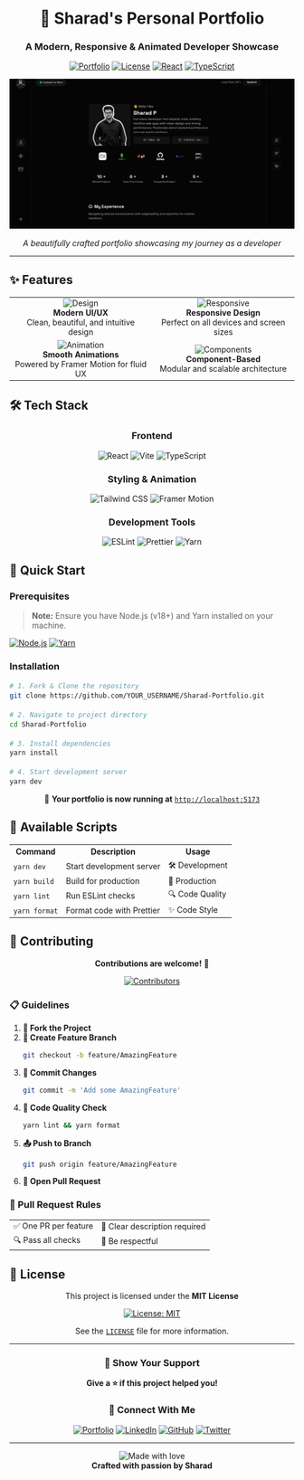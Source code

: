 <div align="center">

# 🚀 Sharad's Personal Portfolio

### A Modern, Responsive & Animated Developer Showcase

[![Portfolio](https://img.shields.io/badge/Portfolio-Live-brightgreen?style=for-the-badge&logo=vercel)](https://sharad77-portfolio.vercel.app/)
[![License](https://img.shields.io/badge/License-MIT-blue?style=for-the-badge)](LICENSE)
[![React](https://img.shields.io/badge/React-18+-61DAFB?style=for-the-badge&logo=react)](https://react.dev/)
[![TypeScript](https://img.shields.io/badge/TypeScript-5+-3178C6?style=for-the-badge&logo=typescript)](https://www.typescriptlang.org/)

![Portfolio Screenshot](./src/assets/brave_screenshot_sharad77-portfolio.vercel.app.png)

_A beautifully crafted portfolio showcasing my journey as a developer_

---

</div>

## ✨ Features

<table>
  <tr>
    <td align="center" width="50%">
      <img src="https://img.icons8.com/fluency/48/000000/design.png" alt="Design" width="40"/><br/>
      <strong>Modern UI/UX</strong><br/>
      Clean, beautiful, and intuitive design
    </td>
    <td align="center" width="50%">
      <img src="https://img.icons8.com/fluency/48/000000/responsive.png" alt="Responsive" width="40"/><br/>
      <strong>Responsive Design</strong><br/>
      Perfect on all devices and screen sizes
    </td>
  </tr>
  <tr>
    <td align="center" width="50%">
      <img src="https://img.icons8.com/fluency/48/000000/animation.png" alt="Animation" width="40"/><br/>
      <strong>Smooth Animations</strong><br/>
      Powered by Framer Motion for fluid UX
    </td>
    <td align="center" width="50%">
      <img src="https://img.icons8.com/fluency/48/000000/module.png" alt="Components" width="40"/><br/>
      <strong>Component-Based</strong><br/>
      Modular and scalable architecture
    </td>
  </tr>
</table>

## 🛠️ Tech Stack

<div align="center">

### Frontend

![React](https://img.shields.io/badge/React-20232A?style=for-the-badge&logo=react&logoColor=61DAFB)
![Vite](https://img.shields.io/badge/Vite-646CFF?style=for-the-badge&logo=vite&logoColor=white)
![TypeScript](https://img.shields.io/badge/TypeScript-007ACC?style=for-the-badge&logo=typescript&logoColor=white)

### Styling & Animation

![Tailwind CSS](https://img.shields.io/badge/Tailwind_CSS-38B2AC?style=for-the-badge&logo=tailwind-css&logoColor=white)
![Framer Motion](https://img.shields.io/badge/Framer_Motion-0055FF?style=for-the-badge&logo=framer&logoColor=white)

### Development Tools

![ESLint](https://img.shields.io/badge/ESLint-4B32C3?style=for-the-badge&logo=eslint&logoColor=white)
![Prettier](https://img.shields.io/badge/Prettier-F7B93E?style=for-the-badge&logo=prettier&logoColor=black)
![Yarn](https://img.shields.io/badge/Yarn-2C8EBB?style=for-the-badge&logo=yarn&logoColor=white)

</div>

## 🚀 Quick Start

### Prerequisites

> **Note:** Ensure you have Node.js (v18+) and Yarn installed on your machine.

[![Node.js](https://img.shields.io/badge/Node.js-18+-339933?style=flat-square&logo=node.js)](https://nodejs.org/)
[![Yarn](https://img.shields.io/badge/Yarn-Latest-2C8EBB?style=flat-square&logo=yarn)](https://yarnpkg.com/)

### Installation

```bash
# 1. Fork & Clone the repository
git clone https://github.com/YOUR_USERNAME/Sharad-Portfolio.git

# 2. Navigate to project directory
cd Sharad-Portfolio

# 3. Install dependencies
yarn install

# 4. Start development server
yarn dev
```

<div align="center">

🎉 **Your portfolio is now running at** [`http://localhost:5173`](http://localhost:5173)

</div>

## 📜 Available Scripts

<table>
  <tr>
    <th>Command</th>
    <th>Description</th>
    <th>Usage</th>
  </tr>
  <tr>
    <td><code>yarn dev</code></td>
    <td>Start development server</td>
    <td>🛠️ Development</td>
  </tr>
  <tr>
    <td><code>yarn build</code></td>
    <td>Build for production</td>
    <td>🚀 Production</td>
  </tr>
  <tr>
    <td><code>yarn lint</code></td>
    <td>Run ESLint checks</td>
    <td>🔍 Code Quality</td>
  </tr>
  <tr>
    <td><code>yarn format</code></td>
    <td>Format code with Prettier</td>
    <td>✨ Code Style</td>
  </tr>
</table>

## 🤝 Contributing

<div align="center">

**Contributions are welcome!** 🎉

[![Contributors](https://img.shields.io/badge/Contributors-Welcome-brightgreen?style=for-the-badge)](CONTRIBUTING.md)

</div>

### 📋 Guidelines

1. **🍴 Fork the Project**
2. **🌿 Create Feature Branch**
   ```bash
   git checkout -b feature/AmazingFeature
   ```
3. **📝 Commit Changes**
   ```bash
   git commit -m 'Add some AmazingFeature'
   ```
4. **🔧 Code Quality Check**
   ```bash
   yarn lint && yarn format
   ```
5. **📤 Push to Branch**
   ```bash
   git push origin feature/AmazingFeature
   ```
6. **🔄 Open Pull Request**

### 📝 Pull Request Rules

<table>
  <tr>
    <td>✅ One PR per feature</td>
    <td>📝 Clear description required</td>
  </tr>
  <tr>
    <td>🔍 Pass all checks</td>
    <td>🤝 Be respectful</td>
  </tr>
</table>

## 📄 License

<div align="center">

This project is licensed under the **MIT License**

[![License: MIT](https://img.shields.io/badge/License-MIT-yellow.svg?style=for-the-badge)](LICENSE)

See the [`LICENSE`](LICENSE) file for more information.

</div>

---

<div align="center">

### 🌟 Show Your Support

**Give a ⭐ if this project helped you!**

### 🔗 Connect With Me

[![Portfolio](https://img.shields.io/badge/Portfolio-Visit-FF5722?style=for-the-badge&logo=web&logoColor=white)](https://sharad77-portfolio.vercel.app/)
[![LinkedIn](https://img.shields.io/badge/LinkedIn-Connect-0077B5?style=for-the-badge&logo=linkedin&logoColor=white)](https://www.linkedin.com/in/chavda-sharad-46b7a02a8/)
[![GitHub](https://img.shields.io/badge/GitHub-Follow-181717?style=for-the-badge&logo=github&logoColor=white)](https://github.com/sharad-77)
[![Twitter](https://img.shields.io/badge/Twitter-Follow-1DA1F2?style=for-the-badge&logo=twitter&logoColor=white)](https://x.com/Devxsharad77)

---

<p align="center">
  <img src="https://img.shields.io/badge/Made%20with-❤️-red?style=for-the-badge" alt="Made with love"/>
  <br/>
  <strong>Crafted with passion by Sharad</strong>
</p>

</div>
